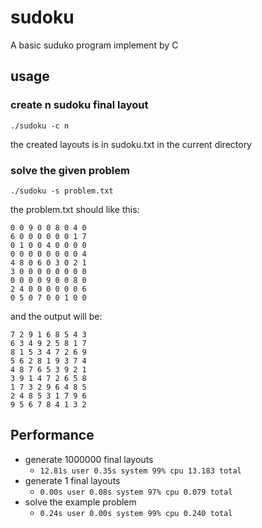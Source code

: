 # sudoku
A basic suduko program implement by C
## usage
### create n sudoku final layout
`./sudoku -c n`

the created layouts is in sudoku.txt in the current directory
### solve the given problem
`./sudoku -s problem.txt`

the problem.txt should like this:
```
0 0 9 0 0 8 0 4 0
6 0 0 0 0 0 0 1 7
0 1 0 0 4 0 0 0 0
0 0 0 0 0 0 0 0 4
4 8 0 6 0 3 0 2 1
3 0 0 0 0 0 0 0 0
0 0 0 0 9 0 0 8 0
2 4 0 0 0 0 0 0 6
0 5 0 7 0 0 1 0 0
```
and the output will be:
```
7 2 9 1 6 8 5 4 3
6 3 4 9 2 5 8 1 7
8 1 5 3 4 7 2 6 9
5 6 2 8 1 9 3 7 4
4 8 7 6 5 3 9 2 1
3 9 1 4 7 2 6 5 8
1 7 3 2 9 6 4 8 5
2 4 8 5 3 1 7 9 6
9 5 6 7 8 4 1 3 2
```
## Performance
* generate 1000000 final layouts
    * `12.81s user 0.35s system 99% cpu 13.183 total`
* generate 1 final layouts
    * `0.00s user 0.08s system 97% cpu 0.079 total`
* solve the example problem
    * `0.24s user 0.00s system 99% cpu 0.240 total` 